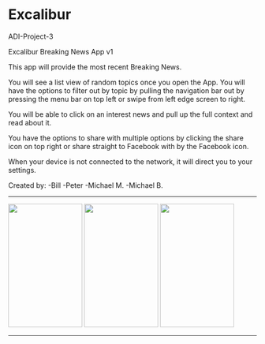 # Excalibur
ADI-Project-3


Excalibur Breaking News App v1


This app will provide the most recent Breaking News. 

You will see a list view of random topics once you open the App. You will have the options to filter out by topic by pulling the navigation bar out by pressing the menu bar on top left or swipe from left edge screen to right. 

You will be able to click on an interest news and pull up the full context and read about it. 

You have the options to share with multiple options by clicking the share icon on top right or share straight to Facebook with by the Facebook icon.

When your device is not connected to the network, it will direct you to your settings.



Created by: 
-Bill
-Peter
-Michael M.
-Michael B.


-----------

<html>
<body>
<img src="http://i.imgur.com/E5LbY4i.png" width = "150" height = "250">
<img src="http://i.imgur.com/Dl0fB5w.png" width = "150" height = "250">
<img src="http://i.imgur.com/mfyRL0G.png" width = "150" height = "250">
</body>
</html>


-------------

